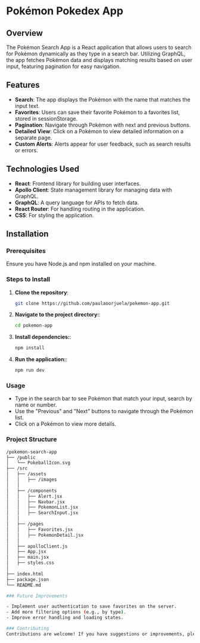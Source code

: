# Pokémon Pokedex App

## Overview

The Pokémon Search App is a React application that allows users to search for Pokémon dynamically as they type in a search bar. Utilizing GraphQL, the app fetches Pokémon data and displays matching results based on user input, featuring pagination for easy navigation.

## Features

- **Search**: The app displays the Pokémon with the name that matches the input text.
- **Favorites**: Users can save their favorite Pokémon to a favorites list, stored in sessionStorage.
- **Pagination**: Navigate through Pokémon with next and previous buttons.
- **Detailed View**: Click on a Pokémon to view detailed information on a separate page.
- **Custom Alerts**: Alerts appear for user feedback, such as search results or errors.


## Technologies Used

- **React**: Frontend library for building user interfaces.
- **Apollo Client**: State management library for managing data with GraphQL.
- **GraphQL**: A query language for APIs to fetch data.
- **React Router**: For handling routing in the application.
- **CSS**: For styling the application.

## Installation

### Prerequisites

Ensure you have Node.js and npm installed on your machine.

### Steps to Install

1. **Clone the repository**:

   ```bash
   git clone https://github.com/paulaoorjuela/pokemon-app.git

2. **Navigate to the project directory:**:

   ```bash
   cd pokemon-app

3. **Install dependencies:**:

   ```bash
   npm install

4. **Run the application:**:

   ```bash
   npm run dev

### Usage

- Type in the search bar to see Pokémon that match your input, search by name or number.
- Use the "Previous" and "Next" buttons to navigate through the Pokémon list.
- Click on a Pokémon to view more details.

### Project Structure

```bash
/pokemon-search-app
├── /public
│   └── PokeballIcon.svg
├── /src
│   ├── /assets
│   │   ├── /images
│   │ 
│   ├── /components
│   │   ├── Alert.jsx
│   │   ├── Navbar.jsx
│   │   ├── PokemonList.jsx
│   │   ├── SearchInput.jsx
│   │ 
│   ├── /pages
│   │   ├── Favorites.jsx
│   │   ├── PokemonDetail.jsx
│   │
│   ├── apolloClient.js
│   ├── App.jsx
│   ├── main.jsx
│   ├── styles.css
│ 
├── index.html
├── package.json
└── README.md

### Future Improvements

- Implement user authentication to save favorites on the server.
- Add more filtering options (e.g., by type).
- Improve error handling and loading states.

### Contributing
Contributions are welcome! If you have suggestions or improvements, please open an issue or submit a pull request.
